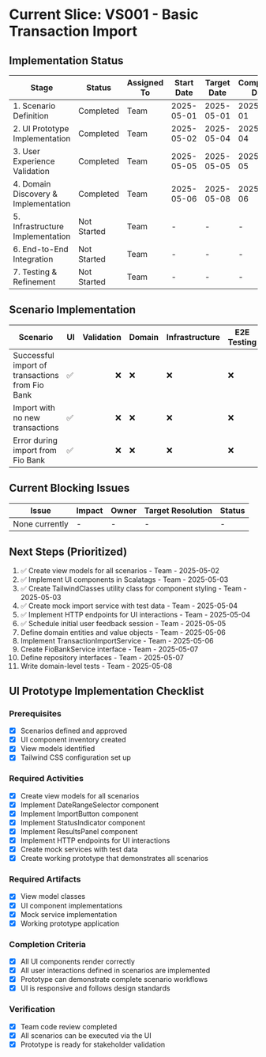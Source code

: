 # Current Slice: VS001 - Basic Transaction Import

## Implementation Status

| Stage | Status | Assigned To | Start Date | Target Date | Completion Date |
|-------|--------|-------------|------------|-------------|----------------|
| 1. Scenario Definition | Completed | Team | 2025-05-01 | 2025-05-01 | 2025-05-01 |
| 2. UI Prototype Implementation | Completed | Team | 2025-05-02 | 2025-05-04 | 2025-05-04 |
| 3. User Experience Validation | Completed | Team | 2025-05-05 | 2025-05-05 | 2025-05-05 |
| 4. Domain Discovery & Implementation | Completed | Team | 2025-05-06 | 2025-05-08 | 2025-05-06 |
| 5. Infrastructure Implementation | Not Started | Team | - | - | - |
| 6. End-to-End Integration | Not Started | Team | - | - | - |
| 7. Testing & Refinement | Not Started | Team | - | - | - |

## Scenario Implementation

| Scenario | UI | Validation | Domain | Infrastructure | E2E Testing | Status |
|----------|----|-----------:|--------|---------------|-------------|--------|
| Successful import of transactions from Fio Bank | ✅ | ❌ | ❌ | ❌ | ❌ | UI Completed |
| Import with no new transactions | ✅ | ❌ | ❌ | ❌ | ❌ | UI Completed |
| Error during import from Fio Bank | ✅ | ❌ | ❌ | ❌ | ❌ | UI Completed |

## Current Blocking Issues

| Issue | Impact | Owner | Target Resolution | Status |
|-------|--------|-------|------------------|--------|
| None currently | - | - | - | - |

## Next Steps (Prioritized)

1. ✅ Create view models for all scenarios - Team - 2025-05-02
2. ✅ Implement UI components in Scalatags - Team - 2025-05-03
3. ✅ Create TailwindClasses utility class for component styling - Team - 2025-05-03
4. ✅ Create mock import service with test data - Team - 2025-05-04
5. ✅ Implement HTTP endpoints for UI interactions - Team - 2025-05-04
6. ✅ Schedule initial user feedback session - Team - 2025-05-05
7. Define domain entities and value objects - Team - 2025-05-06
8. Implement TransactionImportService - Team - 2025-05-06
9. Create FioBankService interface - Team - 2025-05-07
10. Define repository interfaces - Team - 2025-05-07
11. Write domain-level tests - Team - 2025-05-08

## UI Prototype Implementation Checklist

### Prerequisites
- [x] Scenarios defined and approved
- [x] UI component inventory created
- [x] View models identified
- [x] Tailwind CSS configuration set up

### Required Activities
- [x] Create view models for all scenarios
- [x] Implement DateRangeSelector component
- [x] Implement ImportButton component
- [x] Implement StatusIndicator component
- [x] Implement ResultsPanel component
- [x] Implement HTTP endpoints for UI interactions
- [x] Create mock services with test data
- [x] Create working prototype that demonstrates all scenarios

### Required Artifacts
- [x] View model classes
- [x] UI component implementations
- [x] Mock service implementation
- [x] Working prototype application

### Completion Criteria
- [x] All UI components render correctly
- [x] All user interactions defined in scenarios are implemented
- [x] Prototype can demonstrate complete scenario workflows
- [x] UI is responsive and follows design standards

### Verification
- [x] Team code review completed
- [x] All scenarios can be executed via the UI
- [x] Prototype is ready for stakeholder validation
